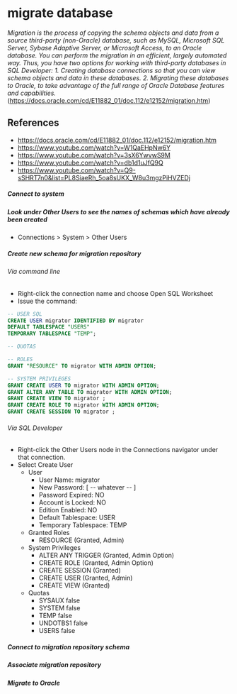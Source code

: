 # migrate database

*Migration is the process of copying the schema objects and data from a source third-party (non-Oracle) database, such as MySQL, Microsoft SQL Server, Sybase Adaptive Server, or Microsoft Access, to an Oracle database. You can perform the migration in an efficient, largely automated way. Thus, you have two options for working with third-party databases in SQL Developer: 1. Creating database connections so that you can view schema objects and data in these databases. 2. Migrating these databases to Oracle, to take advantage of the full range of Oracle Database features and capabilities.* (https://docs.oracle.com/cd/E11882_01/doc.112/e12152/migration.htm)

## References
* https://docs.oracle.com/cd/E11882_01/doc.112/e12152/migration.htm
* https://www.youtube.com/watch?v=W1QaEHpNw6Y
* https://www.youtube.com/watch?v=3sX6YwvwS9M
* https://www.youtube.com/watch?v=db1d1uJfQ9Q
* https://www.youtube.com/watch?v=Q9-sSHRT7n0&list=PL8SiaeRh_5oa8sUKX_W8u3mgzPiHVZEDj

##### Connect to system

##### Look under Other Users to see the names of schemas which have already been created
* Connections > System > Other Users

##### Create new schema for migration repository
###### Via command line
* Right-click the connection name and choose Open SQL Worksheet
* Issue the command: 
```sql
-- USER SQL
CREATE USER migrator IDENTIFIED BY migrator 
DEFAULT TABLESPACE "USERS"
TEMPORARY TABLESPACE "TEMP";

-- QUOTAS

-- ROLES
GRANT "RESOURCE" TO migrator WITH ADMIN OPTION;

-- SYSTEM PRIVILEGES
GRANT CREATE USER TO migrator WITH ADMIN OPTION;
GRANT ALTER ANY TABLE TO migrator WITH ADMIN OPTION;
GRANT CREATE VIEW TO migrator ;
GRANT CREATE ROLE TO migrator WITH ADMIN OPTION;
GRANT CREATE SESSION TO migrator ;
```
###### Via SQL Developer
* Right-click the Other Users node in the Connections navigator under that connection.
* Select Create User
  * User
    * User Name: migrator
    * New Password: [ -- whatever -- ]
    * Password Expired: NO
    * Account is Locked: NO
    * Edition Enabled: NO
    * Default Tablespace: USER
    * Temporary Tablespace: TEMP
  * Granted Roles
    * RESOURCE (Granted, Admin)
  * System Privileges
    * ALTER ANY TRIGGER (Granted, Admin Option)
    * CREATE ROLE (Granted, Admin Option)
    * CREATE SESSION (Granted)
    * CREATE USER (Granted, Admin)
    * CREATE VIEW (Granted)
  * Quotas
    * SYSAUX	false
    * SYSTEM	false
    * TEMP	false
    * UNDOTBS1	false
    * USERS	false		

##### Connect to migration repository schema

##### Associate migration repository

##### Migrate to Oracle



